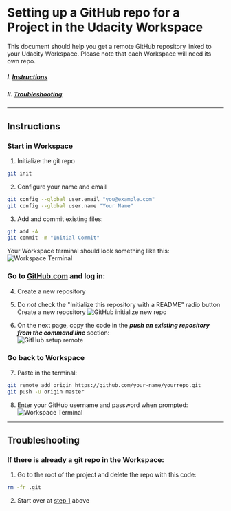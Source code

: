 # Setting up a GitHub repo for a Project in the Udacity Workspace


This document should help you get a remote GitHub repository linked to your Udacity Workspace.  Please note that each Workspace will need its own repo.

##### I. [Instructions](#instructions)  
##### II.  [Troubleshooting](#troubleshooting)

---
## Instructions

### Start in Workspace

1. Initialize the git repo
```bash
git init
```

2. Configure your name and email
```bash
git config --global user.email "you@example.com"
git config --global user.name "Your Name"
```

3. Add and commit existing files:
```bash
git add -A
git commit -m "Initial Commit"
```
Your Workspace terminal should look something like this:
![Workspace Terminal](./images/demo-repo-workspace.jpg)


### Go to **[GitHub.com](https://github.com/)** and log in:

4. Create a new repository

5. Do _not_ check the "Initialize this repository with a README" radio button
   Create a new repository
![GitHub initialize new repo](./images/demo-repo-initialize.jpg?raw=true)

6. On the next page, copy the code in the ***push an existing repository from the command line*** section:
&nbsp;  
![GitHub setup remote](./images/demo-repo-push.jpg)



### Go back to Workspace

7.  Paste in the terminal:
```bash
git remote add origin https://github.com/your-name/yourrepo.git
git push -u origin master
```

8.  Enter your GitHub username and password when prompted:
![Workspace Terminal](./images/demo-repo-workspace-2.jpg)

---

## Troubleshooting

### If there is already a git repo in the Workspace:
1. Go to the root of the project and delete the repo with this code:
```bash
rm -fr .git
```

2. Start over at [step 1](#instructions) above
